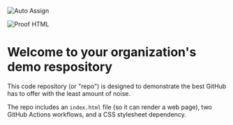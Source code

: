 ![Auto Assign](https://github.com/SportsChainBet/demo-repository/actions/workflows/auto-assign.yml/badge.svg)

![Proof HTML](https://github.com/SportsChainBet/demo-repository/actions/workflows/proof-html.yml/badge.svg)

# Welcome to your organization's demo respository
This code repository (or "repo") is designed to demonstrate the best GitHub has to offer with the least amount of noise.

The repo includes an `index.html` file (so it can render a web page), two GitHub Actions workflows, and a CSS stylesheet dependency.
